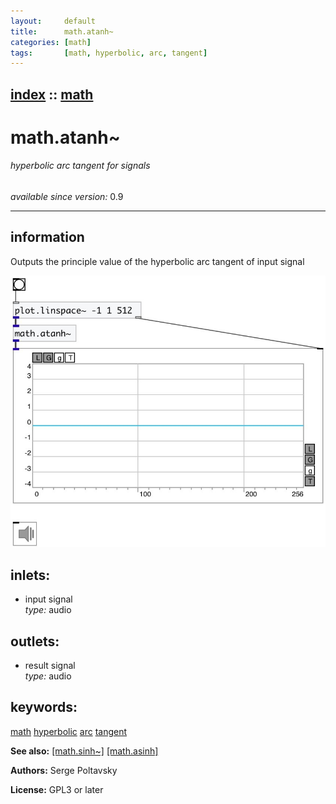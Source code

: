 ```yaml
---
layout:     default
title:      math.atanh~
categories: [math]
tags:       [math, hyperbolic, arc, tangent]
---
```

[index](index.html) :: [math](category_math.html)
---

# math.atanh~

###### hyperbolic arc tangent for signals

*available since version:* 0.9

---


## information
Outputs the principle value of the hyperbolic arc tangent of input signal


[![example](../examples/img/math.atanh~.jpg)](../examples/pd/math.atanh~.pd)









## inlets:

* input signal<br>
_type:_ audio



## outlets:

* result signal<br>
_type:_ audio



## keywords:

[math](keywords/math.html)
[hyperbolic](keywords/hyperbolic.html)
[arc](keywords/arc.html)
[tangent](keywords/tangent.html)



**See also:**
[\[math.sinh~\]](math.sinh~.html)
[\[math.asinh\]](math.asinh.html)




**Authors:** Serge Poltavsky




**License:** GPL3 or later





